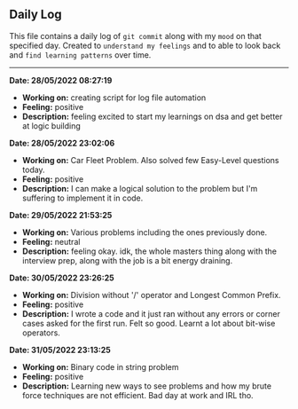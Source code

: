 ## Daily Log
This file contains a daily log of `git commit` along with my `mood` on that specified day.
Created to `understand my feelings` and to able to look back and `find learning patterns` over time.

---

__Date: 28/05/2022 08:27:19__
* __Working on:__ creating script for log file automation
* __Feeling:__ positive
* __Description:__ feeling excited to start my learnings on dsa and get better at logic building

__Date: 28/05/2022 23:02:06__
* __Working on:__ Car Fleet Problem. Also solved few Easy-Level questions today.
* __Feeling:__ positive
* __Description:__ I can make a logical solution to the problem but I'm suffering to implement it in code.

__Date: 29/05/2022 21:53:25__
* __Working on:__ Various problems including the ones previously done.
* __Feeling:__ neutral
* __Description:__ feeling okay. idk, the whole masters thing along with the interview prep, along with the job is a bit energy draining.

__Date: 30/05/2022 23:26:25__
* __Working on:__ Division without '/' operator and Longest Common Prefix.
* __Feeling:__ positive
* __Description:__ I wrote a code and it just ran without any errors or corner cases asked for the first run. Felt so good. Learnt a lot about bit-wise operators.

__Date: 31/05/2022 23:13:25__
* __Working on:__ Binary code in string problem
* __Feeling:__ positive
* __Description:__ Learning new ways to see problems and how my brute force techniques are not efficient. Bad day at work and IRL tho.